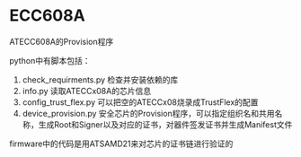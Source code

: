 # ECC608A

ATECC608A的Provision程序

python中有脚本包括：
1. check_requirments.py 检查并安装依赖的库
2. info.py 读取ATECCx08A的芯片信息
3. config_trust_flex.py 可以把空的ATECCx08烧录成TrustFlex的配置
4. device_provision.py 安全芯片的Provision程序，可以指定组织名和共用名称，生成Root和Signer以及对应的证书，对器件签发证书并生成Manifest文件

firmware中的代码是用ATSAMD21来对芯片的证书链进行验证的
